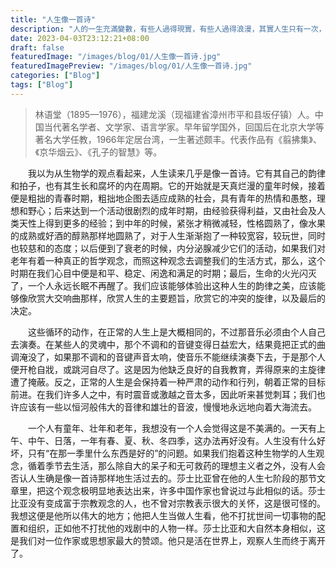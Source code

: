 ```yaml
---
title: "人生像一首诗"
description: "人的一生充滿變數，有些人過得現實，有些人過得浪漫，其實人生只有一次，為什麼不能把生活過得像一首詩呢。"
date: 2023-04-03T23:12:21+08:00
draft: false
featuredImage: "/images/blog/01/人生像一首诗.jpg"
featuredImagePreview: "/images/blog/01/人生像一首诗.jpg"
categories: ["Blog"]
tags: ["Blog"]
---
```

> 林语堂（1895—1976），福建龙溪（现福建省漳州市平和县坂仔镇）人。中国当代著名学者、文学家、语言学家。早年留学国外，回国后在北京大学等著名大学任教，1966年定居台湾，一生著述颇丰。代表作品有《翦拂集》、《京华烟云》、《孔子的智慧》等。

&emsp;&emsp;我以为从生物学的观点看起来，人生读来几乎是像一首诗。它有其自己的韵律和拍子，也有其生长和腐坏的内在周期。它的开始就是天真烂漫的童年时候，接着便是粗拙的青春时期，粗拙地企图去适应成熟的社会，具有青年的热情和愚憨，理想和野心；后来达到一个活动很剧烈的成年时期，由经验获得利益，又由社会及人类天性上得到更多的经验；到中年的时候，紧张才稍微减轻，性格圆熟了，像水果的成熟或好酒的醇熟那样地圆熟了，对于人生渐渐抱了一种较宽容，较玩世，同时也较慈和的态度；以后便到了衰老的时候，内分泌腺减少它们的活动，如果我们对老年有着一种真正的哲学观念，而照这种观念去调整我们的生活方式，那么，这个时期在我们心目中便是和平、稳定、闲逸和满足的时期；最后，生命的火光闪灭了，一个人永远长眠不再醒了。我们应该能够体验出这种人生的韵律之美，应该能够像欣赏大交响曲那样，欣赏人生的主要题旨，欣赏它的冲突的旋律，以及最后的决定。

&emsp;&emsp;这些循环的动作，在正常的人生上是大概相同的，不过那音乐必须由个人自己去演奏。在某些人的灵魂中，那个不调和的音键变得日益宏大，结果竟把正式的曲调淹没了，如果那不调和的音键声音太响，使音乐不能继续演奏下去，于是那个人便开枪自戕，或跳河自尽了。这是因为他缺乏良好的自我教育，弄得原来的主旋律遭了掩蔽。反之，正常的人生是会保持着一种严肃的动作和行列，朝着正常的目标前进。在我们许多人之中，有时震音或激越之音太多，因此听来甚觉刺耳；我们也许应该有一些以恒河般伟大的音律和雄壮的音波，慢慢地永远地向着大海流去。

&emsp;&emsp;一个人有童年、壮年和老年，我想没有一个人会觉得这是不美满的。一天有上午、中午、日落，一年有春、夏、秋、冬四季，这办法再好没有。人生没有什么好坏，只有“在那一季里什么东西是好的”的问题。如果我们抱着这种生物学的人生观念，循着季节去生活，那么除自大的呆子和无可救药的理想主义者之外，没有人会否认人生确是像一首诗那样地生活过去的。莎士比亚曾在他的人生七阶段的那节文章里，把这个观念极明显地表达出来，许多中国作家也曾说过与此相似的话。莎士比亚没有变成富于宗教观念的人，也不曾对宗教表示很大的关怀，这是很可怪的。我想这便是他所以伟大的地方；他把人生当做人生看，他不打扰世间一切事物的配置和组织，正如他不打扰他的戏剧中的人物一样。莎士比亚和大自然本身相似，这是我们对一位作家或思想家最大的赞颂。他只是活在世界上，观察人生而终于离开了。